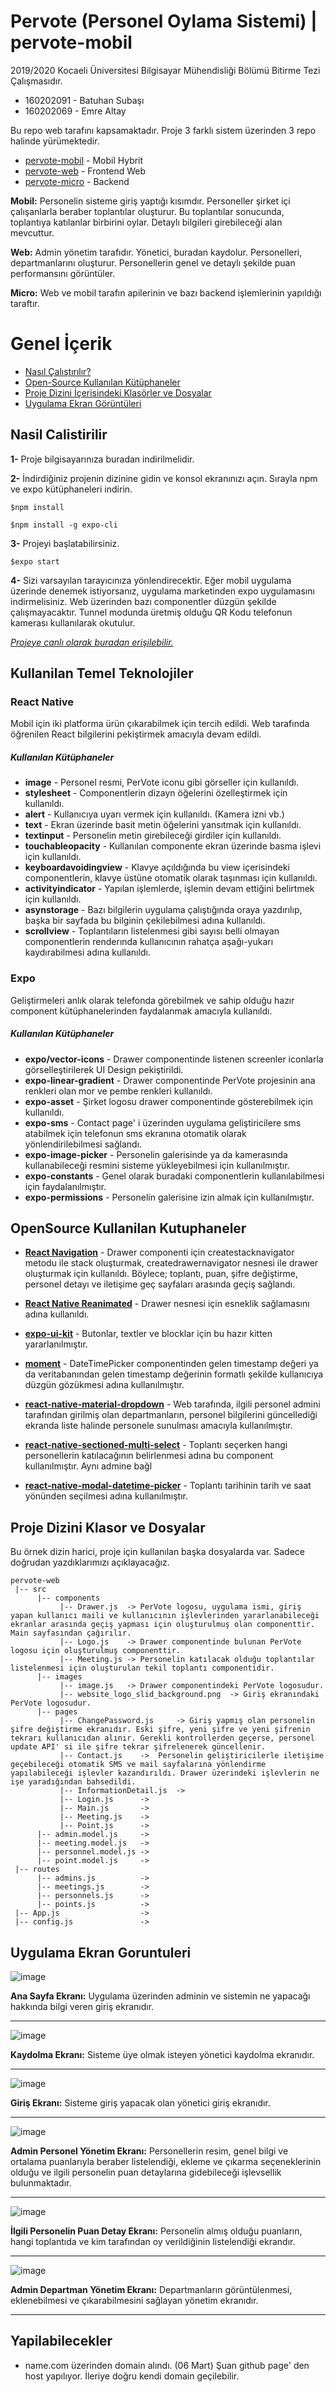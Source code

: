 # Pervote (Personel Oylama Sistemi) | pervote-mobil

2019/2020 Kocaeli Üniversitesi Bilgisayar Mühendisliği Bölümü Bitirme Tezi Çalışmasıdır.

* 160202091 - Batuhan Subaşı
* 160202069 - Emre Altay

Bu repo web tarafını kapsamaktadır. Proje 3 farklı sistem üzerinden 3 repo halinde yürümektedir.

* [pervote-mobil](https://github.com/batuhansubasi/pervote-mobil) - Mobil Hybrit 
* [pervote-web](https://github.com/batuhansubasi/pervote-web)     - Frontend Web 
* [pervote-micro](https://github.com/batuhansubasi/pervote-micro) - Backend

**Mobil:** Personelin sisteme giriş yaptığı kısımdır. Personeller şirket içi çalışanlarla beraber toplantılar oluşturur. Bu toplantılar sonucunda, toplantıya katılanlar birbirini oylar. Detaylı bilgileri girebileceği alan mevcuttur. 

**Web:** Admin yönetim tarafıdır. Yönetici, buradan kaydolur. Personelleri, departmanlarını oluşturur. Personellerin genel ve detaylı şekilde puan performansını görüntüler.

**Micro:** Web ve mobil tarafın apilerinin ve bazı backend işlemlerinin yapıldığı taraftır.

# Genel İçerik

-	[Nasıl Çalıştırılır?](#nasil-calistirilir)
-	[Open-Source Kullanılan Kütüphaneler](#opensource-kullanilan-kutuphaneler)
-	[Proje Dizini İçerisindeki Klasörler ve Dosyalar](#proje-dizini-klasor-ve-dosyalar)
-	[Uygulama Ekran Görüntüleri](#uygulama-ekran-goruntuleri)


## Nasil Calistirilir

**1-** Proje bilgisayarınıza buradan indirilmelidir.

**2-** İndirdiğiniz projenin dizinine gidin ve konsol ekranınızı açın. Sırayla npm ve expo kütüphaneleri indirin.

```
$npm install

```

```
$npm install -g expo-cli

```

**3-** Projeyi başlatabilirsiniz.

```
$expo start
```

**4-** Sizi varsayılan tarayıcınıza yönlendirecektir. Eğer mobil uygulama üzerinde denemek istiyorsanız, uygulama marketinden expo uygulamasını indirmelisiniz. Web üzerinden bazı componentler düzgün şekilde çalışmayacaktır. Tunnel modunda üretmiş olduğu QR Kodu telefonun kamerası kullanılarak okutulur.

[*Projeye canlı olarak buradan erişilebilir.*](https://batuhansubasi.github.io/pervote-web/)
 
## Kullanilan Temel Teknolojiler

### React Native

Mobil için iki platforma ürün çıkarabilmek için tercih edildi. Web tarafında öğrenilen React bilgilerini pekiştirmek amacıyla devam edildi. 

##### Kullanılan Kütüphaneler

* **image** - Personel resmi, PerVote iconu gibi görseller için kullanıldı.
* **stylesheet** - Componentlerin dizayn öğelerini özelleştirmek için kullanıldı.
* **alert** - Kullanıcıya uyarı vermek için kullanıldı. (Kamera izni vb.)
* **text** - Ekran üzerinde basit metin öğelerini yansıtmak için kullanıldı.
* **textinput** - Personelin metin girebileceği girdiler için kullanıldı.
* **touchableopacity** - Kullanılan componente ekran üzerinde basma işlevi için kullanıldı.
* **keyboardavoidingview** - Klavye açıldığında bu view içerisindeki componentlerin, klavye üstüne otomatik olarak taşınması için kullanıldı.
* **activityindicator** - Yapılan işlemlerde, işlemin devam ettiğini belirtmek için kullanıldı.
* **asynstorage** - Bazı bilgilerin uygulama çalıştığında oraya yazdırılıp, başka bir sayfada bu bilginin çekilebilmesi adına kullanıldı.
* **scrollview** - Toplantıların listelenmesi gibi sayısı belli olmayan componentlerin renderında kullanıcının rahatça aşağı-yukarı kaydırabilmesi adına kullanıldı.

### Expo

Geliştirmeleri anlık olarak telefonda görebilmek ve sahip olduğu hazır component kütüphanelerinden faydalanmak amacıyla kullanıldı.

##### Kullanılan Kütüphaneler

* **expo/vector-icons** - Drawer componentinde listenen screenler iconlarla görselleştirilerek UI Design pekiştirildi.
* **expo-linear-gradient** - Drawer componentinde PerVote projesinin ana renkleri olan mor ve pembe renkleri kullanıldı.
* **expo-asset** - Şirket logosu drawer componentinde gösterebilmek için kullanıldı.
* **expo-sms** - Contact page' i üzerinden uygulama geliştiricilere sms atabilmek için telefonun sms ekranına otomatik olarak yönlendirilebilmesi sağlandı.
* **expo-image-picker** - Personelin galerisinde ya da kamerasında kullanabileceği resmini sisteme yükleyebilmesi için kullanılmıştır.
* **expo-constants** - Genel olarak buradaki componentlerin kullanılabilmesi için faydalanılmıştır.
* **expo-permissions** - Personelin galerisine izin almak için kullanılmıştır.

## OpenSource Kullanilan Kutuphaneler

* [**React Navigation**](https://reactnavigation.org/) - Drawer componenti için createstacknavigator metodu ile stack oluşturmak, createdrawernavigator nesnesi ile drawer oluşturmak için kullanıldı. Böylece; toplantı, puan, şifre değiştirme, personel detayı ve iletişime geç sayfaları arasında geçiş sağlandı.

* [**React Native Reanimated**](https://www.npmjs.com/package/react-native-reanimated) - Drawer nesnesi için esneklik sağlamasını adına kullanıldı.

* [**expo-ui-kit**](https://www.npmjs.com/package/expo-ui-kit) - Butonlar, textler ve blocklar için bu hazır kitten yararlanılmıştır.

* [**moment**](https://www.npmjs.com/package/qs) - DateTimePicker componentinden gelen timestamp değeri ya da veritabanından gelen timestamp değerinin formatlı şekilde kullanıcıya düzgün gözükmesi adına kullanılmıştır.

* [**react-native-material-dropdown**](https://www.npmjs.com/package/react-native-material-dropdown) - Web tarafında, ilgili personel admini tarafından girilmiş olan departmanların, personel bilgilerini güncellediği ekranda liste halinde personele sunulması amacıyla kullanılmıştır.

* [**react-native-sectioned-multi-select**](https://www.npmjs.com/package/react-native-sectioned-multi-select) - Toplantı seçerken hangi personellerin katılacağının belirlenmesi adına bu component kullanılmıştır. Aynı admine bağl

* [**react-native-modal-datetime-picker**](https://www.npmjs.com/package/react-native-modal-datetime-picker) - Toplantı tarihinin tarih ve saat yönünden seçilmesi adına kullanılmıştır.

## Proje Dizini Klasor ve Dosyalar
Bu örnek dizin harici, proje için kullanılan başka dosyalarda var. Sadece doğrudan yazdıklarımızı açıklayacağız.
```
pervote-web
 |-- src
      |-- components 
           |-- Drawer.js  -> PerVote logosu, uygulama ismi, giriş yapan kullanıcı maili ve kullanıcının işlevlerinden yararlanabileceği ekranlar arasında geçiş yapması için oluşturulmuş olan componenttir. Main sayfasından çağırılır.
           |-- Logo.js    -> Drawer componentinde bulunan PerVote logosu için oluşturulmuş componenttir.
           |-- Meeting.js -> Personelin katılacak olduğu toplantılar listelenmesi için oluşturulan tekil toplantı componentidir.
      |-- images 
           |-- image.js   -> Drawer componentindeki PerVote logosudur.
           |-- website_logo_slid_background.png  -> Giriş ekranındaki PerVote logosudur.
      |-- pages
           |-- ChangePassword.js     -> Giriş yapmış olan personelin şifre değiştirme ekranıdır. Eski şifre, yeni şifre ve yeni şifrenin tekrarı kullanıcıdan alınır. Gerekli kontrollerden geçerse, personel update API' si ile şifre tekrar şifrelenerek güncellenir.
           |-- Contact.js    ->  Personelin geliştiricilerle iletişime geçebileceği otomatik SMS ve mail sayfalarına yönlendirme yapılabileceği işlevler kazandırıldı. Drawer üzerindeki işlevlerin ne işe yaradığından bahsedildi.
           |-- InformationDetail.js  -> 
           |-- Login.js      ->
           |-- Main.js       ->
           |-- Meeting.js    ->
           |-- Point.js      ->
      |-- admin.model.js     -> 
      |-- meeting.model.js   ->
      |-- personnel.model.js ->
      |-- point.model.js     ->
 |-- routes    
      |-- admins.js          -> 
      |-- meetings.js        -> 
      |-- personnels.js      ->
      |-- points.js          ->  
 |-- App.js                  -> 
 |-- config.js               -> 
```
## Uygulama Ekran Goruntuleri

![image](https://user-images.githubusercontent.com/30631029/83819475-a16f7280-a6d2-11ea-8c95-76b5a8b3e414.png)

**Ana Sayfa Ekranı:** Uygulama üzerinden adminin ve sistemin ne yapacağı hakkında bilgi veren giriş ekranıdır.

---

![image](https://user-images.githubusercontent.com/30631029/83914763-8fe1a580-a77a-11ea-82d8-d6d6cfd31553.png)

**Kaydolma Ekranı:** Sisteme üye olmak isteyen yönetici kaydolma ekranıdır.

---

![image](https://user-images.githubusercontent.com/30631029/83913954-f9f94b00-a778-11ea-9bcf-bac9a9b876c1.png)

**Giriş Ekranı:** Sisteme giriş yapacak olan yönetici giriş ekranıdır.

---

![image](https://user-images.githubusercontent.com/30631029/83914078-3462e800-a779-11ea-9508-1a8881cf9195.png)

**Admin Personel Yönetim Ekranı:** Personellerin resim, genel bilgi ve ortalama puanlarıyla beraber listelendiği, ekleme ve çıkarma seçeneklerinin olduğu ve ilgili personelin puan detaylarına gidebileceği işlevsellik bulunmaktadır.

---

![image](https://user-images.githubusercontent.com/30631029/83914174-607e6900-a779-11ea-8571-2b372cd630f5.png)

**İlgili Personelin Puan Detay Ekranı:** Personelin almış olduğu puanların, hangi toplantıda ve kim tarafından oy verildiğinin listelendiği ekrandır.

---

![image](https://user-images.githubusercontent.com/30631029/83914200-6bd19480-a779-11ea-98a1-fcb07811684c.png)

**Admin Departman Yönetim Ekranı:** Departmanların görüntülenmesi, eklenebilmesi ve çıkarabilmesini sağlayan yönetim ekranıdır.

---

## Yapilabilecekler

* name.com üzerinden domain alındı. (06 Mart) Şuan github page' den host yapılıyor. İleriye doğru kendi domain geçilebilir.
